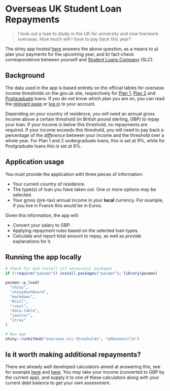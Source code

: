 # Overseas UK Student Loan Repayments

> I took out a loan to study in the UK for university and now live/work overseas. How much will I have to pay back this year?

The shiny app hosted [here](http://edbonneville.shinyapps.io/overseas-slc-thresholds) answers the above question, as a means to a) plan your payments for the upcoming year, and b) fact-check correspondence between yourself and [Student Loans Company](https://www.gov.uk/government/organisations/student-loans-company) (SLC).

## Background

The data used in the app is based entirely on the official tables for overseas income thresholds on the gov.uk site, respectively for [Plan 1](https://www.gov.uk/government/publications/overseas-earnings-thresholds-for-plan-1-student-loans/overseas-earnings-thresholds-for-plan-1-student-loans-2020-21), [Plan 2](https://www.gov.uk/government/publications/overseas-earnings-thresholds-for-plan-2-student-loans/overseas-earnings-thresholds-for-plan-2-student-loans-2020-21) and [Postgraduate](https://www.gov.uk/government/publications/overseas-earnings-thresholds-for-postgraduate-student-loans/overseas-earnings-thresholds-for-postgraduate-student-loans-2020-21) loans. If you do not know which plan you are on, you can read the [relevant page](https://www.gov.uk/repaying-your-student-loan/which-repayment-plan-you-are-on) or [log in](https://www.gov.uk/sign-in-to-manage-your-student-loan-balance) to your account.

Depending on your country of residence, you will need an annual gross income above a certain threshold (in British pound sterling, GBP) to repay your loan. If your income is below this threshold, no repayments are required. If your income exceeds this threshold, you will need to pay back a percentage of the *difference* between your income and the threshold over a whole year. For Plan 1 and 2 undergraduate loans, this is set at 9%, while for Postgraduate loans this is set at 6%.

## Application usage

You must provide the application with three pieces of information:

- Your current country of residence.
- The type(s) of loan you have taken out. One or more options may be selected.
- Your gross (pre-tax) annual income in your **local** currency. For example, if you live in France this would be in Euros.

Given this information, the app will:

- Convert your salary to GBP.
- Applying repayment rules based on the selected loan types.
- Calculate and report total amount to repay, as well as provide explanations for it.

## Running the app locally

``` r
# Check for and install (if necessary) packages
if (!require("pacman")) install.packages("pacman"); library(pacman)

pacman::p_load(
  "shiny",
  "shinydashboard",
  "markdown",
  "RCurl",
  "rvest",
  "data.table",
  "janitor",
  "strex"
)

# Run app
shiny::runGitHub("overseas-slc-thresholds", "edbonneville")
```

## Is it worth making additional repayments?

There are already well developed calculators aimed at answering this, see for example [here](https://www.student-loan-calculator.co.uk/) and [here](https://yourslrc.co.uk/). You may take your income (converted to GBP by the current app), and supply it to one of these calculators along with your current debt balance to get your own assessment.
